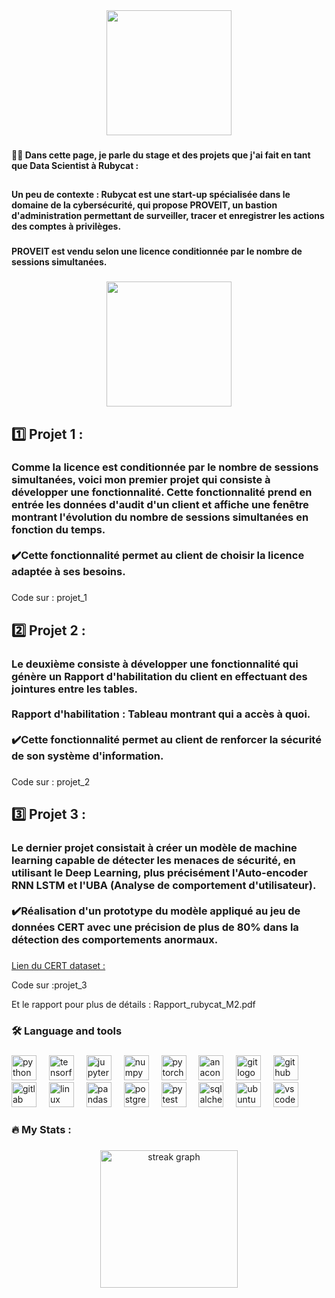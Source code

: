 <div align="center">
  <img height="200" src="https://www.adnbooster.fr/wp-content/uploads/2022/03/Rubycat_logo-1024x1024.png"  />
</div>

###

<h4 align="left">👩‍💻  Dans cette page, je parle du stage et des projets que j'ai fait en tant que Data Scientist à Rubycat  :</h4>

###

<h2 align="left"></h2>

###

<h4 align="left">Un peu de contexte : Rubycat est une start-up spécialisée dans le domaine de la cybersécurité, qui propose PROVEIT, un bastion d'administration permettant de surveiller, tracer et enregistrer les actions des comptes à privilèges.</h4>

###

<h4 align="left">PROVEIT est vendu selon une licence conditionnée par le nombre de sessions simultanées.</h4>

###

<div align="center">
  <img height="200" src="https://encrypted-tbn0.gstatic.com/images?q=tbn:ANd9GcSlbd94KiQP121X8RDp4B798bR1GdxNzPzCav1UvrYbOIn5JM7MZpbgLhBmrxK8lSKHl2s&usqp=CAU"  />
</div>

###

<h2 align="left">1️⃣ Projet 1 :</h2>

###

<h3 align="left">Comme la licence est conditionnée par le nombre de sessions simultanées, voici mon premier projet qui consiste à développer une fonctionnalité. Cette fonctionnalité prend en entrée les données d'audit d'un client et affiche une fenêtre montrant l'évolution du nombre de sessions simultanées en fonction du temps. <br><br>✔️Cette fonctionnalité permet au client de choisir la licence adaptée à ses besoins.</h3>

###

<p align="left">Code sur : projet_1 </p>

###

<h2 align="left">2️⃣  Projet 2 :</h2>

###

<h3 align="left">Le deuxième consiste à développer une fonctionnalité qui génère un Rapport d'habilitation du client en effectuant des jointures entre les tables.<br><br>Rapport d'habilitation : Tableau montrant qui a accès à quoi.<br><br>✔️Cette fonctionnalité permet au client de renforcer la sécurité de son système d'information.</h3>

###

<p align="left">Code sur : projet_2</p>

###

<h2 align="left">3️⃣ Projet 3 :</h2>

###

<h3 align="left">Le dernier projet consistait à créer un modèle de machine learning capable de détecter les menaces de sécurité, en utilisant le Deep Learning, plus précisément l'Auto-encoder RNN LSTM et l'UBA (Analyse de comportement d'utilisateur).<br><br>✔️Réalisation d'un prototype du modèle appliqué au jeu de données CERT avec une précision de plus de 80% dans la détection des comportements anormaux.</h3>

###

<p align="left"></p>
<p align="left">
    <a href="https://insights.sei.cmu.edu/library/insider-threat-test-dataset/" target="_blank">Lien du CERT dataset :</a>
</p>


<p align="left">Code sur :projet_3</p>

Et le rapport pour plus de détails : Rapport_rubycat_M2.pdf

###

<h3 align="left">🛠 Language and tools</h3>

###

<div align="left">
  <img src="https://cdn.jsdelivr.net/gh/devicons/devicon/icons/python/python-original.svg" height="40" alt="python logo"  />
  <img width="12" />
  <img src="https://cdn.jsdelivr.net/gh/devicons/devicon/icons/tensorflow/tensorflow-original.svg" height="40" alt="tensorflow logo"  />
  <img width="12" />
  <img src="https://cdn.jsdelivr.net/gh/devicons/devicon/icons/jupyter/jupyter-original.svg" height="40" alt="jupyter logo"  />
  <img width="12" />
  <img src="https://cdn.jsdelivr.net/gh/devicons/devicon/icons/numpy/numpy-original.svg" height="40" alt="numpy logo"  />
  <img width="12" />
  <img src="https://cdn.jsdelivr.net/gh/devicons/devicon/icons/pytorch/pytorch-original.svg" height="40" alt="pytorch logo"  />
  <img width="12" />
  <img src="https://cdn.jsdelivr.net/gh/devicons/devicon/icons/anaconda/anaconda-original.svg" height="40" alt="anaconda logo"  />
  <img width="12" />
  <img src="https://cdn.jsdelivr.net/gh/devicons/devicon/icons/git/git-original.svg" height="40" alt="git logo"  />
  <img width="12" />
  <img src="https://cdn.jsdelivr.net/gh/devicons/devicon/icons/github/github-original.svg" height="40" alt="github logo"  />
  <img width="12" />
  <img src="https://cdn.jsdelivr.net/gh/devicons/devicon/icons/gitlab/gitlab-original.svg" height="40" alt="gitlab logo"  />
  <img width="12" />
  <img src="https://cdn.jsdelivr.net/gh/devicons/devicon/icons/linux/linux-original.svg" height="40" alt="linux logo"  />
  <img width="12" />
  <img src="https://cdn.jsdelivr.net/gh/devicons/devicon/icons/pandas/pandas-original.svg" height="40" alt="pandas logo"  />
  <img width="12" />
  <img src="https://cdn.jsdelivr.net/gh/devicons/devicon/icons/postgresql/postgresql-original.svg" height="40" alt="postgresql logo"  />
  <img width="12" />
  <img src="https://cdn.jsdelivr.net/gh/devicons/devicon/icons/pytest/pytest-original.svg" height="40" alt="pytest logo"  />
  <img width="12" />
  <img src="https://cdn.jsdelivr.net/gh/devicons/devicon/icons/sqlalchemy/sqlalchemy-original.svg" height="40" alt="sqlalchemy logo"  />
  <img width="12" />
  <img src="https://cdn.jsdelivr.net/gh/devicons/devicon/icons/ubuntu/ubuntu-plain.svg" height="40" alt="ubuntu logo"  />
  <img width="12" />
  <img src="https://cdn.jsdelivr.net/gh/devicons/devicon/icons/vscode/vscode-original.svg" height="40" alt="vscode logo"  />
</div>

###

<h3 align="left">🔥   My Stats :</h3>

###

<div align="center">
  <img src="https://streak-stats.demolab.com?user=elmm50&locale=en&mode=daily&theme=dark&hide_border=false&border_radius=5&order=3" height="220" alt="streak graph"  />
</div>

###
